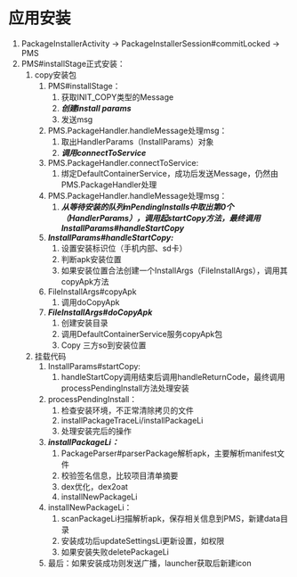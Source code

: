 # 应用安装  

1. PackageInstallerActivity -> PackageInstallerSession#commitLocked -> PMS
2. PMS#installStage正式安装：
   1. copy安装包
      1. PMS#installStage：
         1. 获取INIT_COPY类型的Message
         2. ***创建install params***
         3. 发送msg
      2. PMS.PackageHandler.handleMessage处理msg：
         1. 取出HandlerParams（InstallParams）对象
         2. ***调用connectToService***
      3. PMS.PackageHandler.connectToService:
         1. 绑定DefaultContainerService，成功后发送Message，仍然由PMS.PackageHandler处理
      4. PMS.PackageHandler.handleMessage处理msg：
         1. ***从等待安装的队列mPendingInstalls中取出第0个（HandlerParams），调用起startCopy方法，最终调用InstallParams#handleStartCopy***
      5. ***InstallParams#handleStartCopy:***
         1. 设置安装标识位（手机内部、sd卡）
         2. 判断apk安装位置
         3. 如果安装位置合法创建一个InstallArgs（FileInstallArgs），调用其copyApk方法
      6. FileInstallArgs#copyApk
         1. 调用doCopyApk
      7. ***FileInstallArgs#doCopyApk***
         1. 创建安装目录
         2. 调用DefaultContainerService服务copyApk包
         3. Copy 三方so到安装位置
   2. 挂载代码
      1. InstallParams#startCopy:
         1. handleStartCopy调用结束后调用handleReturnCode，最终调用processPendingInstall方法处理安装
      2. processPendingInstall：
         1. 检查安装环境，不正常清除拷贝的文件
         2. installPackageTraceLi/installPackageLi
         3. 处理安装完后的操作
      3. ***installPackageLi：***
          1. PackageParser#parserPackage解析apk，主要解析manifest文件
          2. 校验签名信息，比较项目清单摘要
          3. dex优化，dex2oat
          4. installNewPackageLi
      4. installNewPackageLi：
          1. scanPackageLi扫描解析apk，保存相关信息到PMS，新建data目录
          2. 安装成功后updateSettingsLi更新设置，如权限
          3. 如果安装失败deletePackageLi
      5. 最后：如果安装成功则发送广播，launcher获取后新建icon
